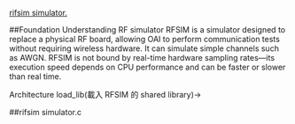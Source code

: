 
[rifsim simulator.](#rifsim-simulator.c)

##Foundation Understanding RF simulator 
RFSIM is a simulator designed to replace a physical RF board, allowing OAI to perform communication tests without requiring wireless hardware. It can simulate simple channels such as AWGN. RFSIM is not bound by real-time hardware sampling rates—its execution speed depends on CPU performance and can be faster or slower than real time.

Architecture
load_lib(載入 RFSIM 的 shared library)->

##rifsim simulator.c
